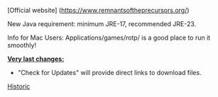 [Official website] (https://www.remnantsoftheprecursors.org/) <br/>

New Java requirement: minimum JRE-17, recommended JRE-23.

Info for Mac Users: Applications/games/rotp/ is a good place to run it smoothly!


<b><ins>Very last changes:</ins></b>

- "Check for Updates" will provide direct links to download files.

[Historic](https://github.com/BrokenRegistry/Rotp-Fusion/blob/main/DetailedChanges)

